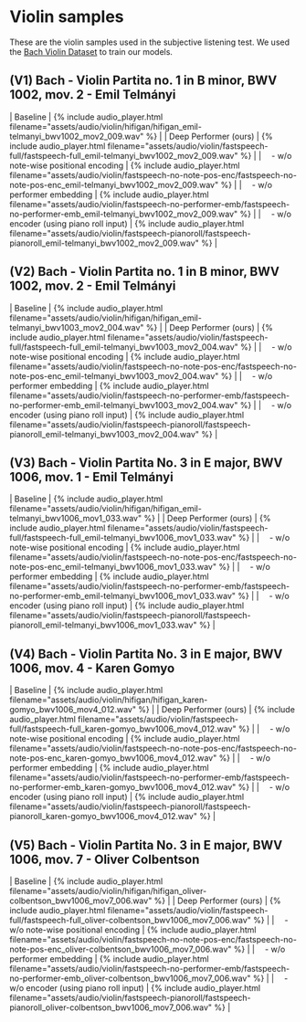 # Violin samples

These are the violin samples used in the subjective listening test. We used the [Bach Violin Dataset](https://salu133445.github.io/bach-violin-dataset/) to train our models.

## (V1) Bach - Violin Partita no. 1 in B minor, BWV 1002, mov. 2 - Emil Telmányi

| Baseline                                     | {% include audio_player.html filename="assets/audio/violin/hifigan/hifigan_emil-telmanyi_bwv1002_mov2_009.wav" %} |
| Deep Performer (ours)                        | {% include audio_player.html filename="assets/audio/violin/fastspeech-full/fastspeech-full_emil-telmanyi_bwv1002_mov2_009.wav" %} |
| &emsp;- w/o note-wise positional encoding    | {% include audio_player.html filename="assets/audio/violin/fastspeech-no-note-pos-enc/fastspeech-no-note-pos-enc_emil-telmanyi_bwv1002_mov2_009.wav" %} |
| &emsp;- w/o performer embedding              | {% include audio_player.html filename="assets/audio/violin/fastspeech-no-performer-emb/fastspeech-no-performer-emb_emil-telmanyi_bwv1002_mov2_009.wav" %} |
| &emsp;- w/o encoder (using piano roll input) | {% include audio_player.html filename="assets/audio/violin/fastspeech-pianoroll/fastspeech-pianoroll_emil-telmanyi_bwv1002_mov2_009.wav" %} |

## (V2) Bach - Violin Partita no. 1 in B minor, BWV 1002, mov. 2 - Emil Telmányi

| Baseline                                     | {% include audio_player.html filename="assets/audio/violin/hifigan/hifigan_emil-telmanyi_bwv1003_mov2_004.wav" %} |
| Deep Performer (ours)                        | {% include audio_player.html filename="assets/audio/violin/fastspeech-full/fastspeech-full_emil-telmanyi_bwv1003_mov2_004.wav" %} |
| &emsp;- w/o note-wise positional encoding    | {% include audio_player.html filename="assets/audio/violin/fastspeech-no-note-pos-enc/fastspeech-no-note-pos-enc_emil-telmanyi_bwv1003_mov2_004.wav" %} |
| &emsp;- w/o performer embedding              | {% include audio_player.html filename="assets/audio/violin/fastspeech-no-performer-emb/fastspeech-no-performer-emb_emil-telmanyi_bwv1003_mov2_004.wav" %} |
| &emsp;- w/o encoder (using piano roll input) | {% include audio_player.html filename="assets/audio/violin/fastspeech-pianoroll/fastspeech-pianoroll_emil-telmanyi_bwv1003_mov2_004.wav" %} |

## (V3) Bach - Violin Partita No. 3 in E major, BWV 1006, mov. 1 - Emil Telmányi

| Baseline                                     | {% include audio_player.html filename="assets/audio/violin/hifigan/hifigan_emil-telmanyi_bwv1006_mov1_033.wav" %} |
| Deep Performer (ours)                        | {% include audio_player.html filename="assets/audio/violin/fastspeech-full/fastspeech-full_emil-telmanyi_bwv1006_mov1_033.wav" %} |
| &emsp;- w/o note-wise positional encoding    | {% include audio_player.html filename="assets/audio/violin/fastspeech-no-note-pos-enc/fastspeech-no-note-pos-enc_emil-telmanyi_bwv1006_mov1_033.wav" %} |
| &emsp;- w/o performer embedding              | {% include audio_player.html filename="assets/audio/violin/fastspeech-no-performer-emb/fastspeech-no-performer-emb_emil-telmanyi_bwv1006_mov1_033.wav" %} |
| &emsp;- w/o encoder (using piano roll input) | {% include audio_player.html filename="assets/audio/violin/fastspeech-pianoroll/fastspeech-pianoroll_emil-telmanyi_bwv1006_mov1_033.wav" %} |

## (V4) Bach - Violin Partita No. 3 in E major, BWV 1006, mov. 4 - Karen Gomyo

| Baseline                                     | {% include audio_player.html filename="assets/audio/violin/hifigan/hifigan_karen-gomyo_bwv1006_mov4_012.wav" %} |
| Deep Performer (ours)                        | {% include audio_player.html filename="assets/audio/violin/fastspeech-full/fastspeech-full_karen-gomyo_bwv1006_mov4_012.wav" %} |
| &emsp;- w/o note-wise positional encoding    | {% include audio_player.html filename="assets/audio/violin/fastspeech-no-note-pos-enc/fastspeech-no-note-pos-enc_karen-gomyo_bwv1006_mov4_012.wav" %} |
| &emsp;- w/o performer embedding              | {% include audio_player.html filename="assets/audio/violin/fastspeech-no-performer-emb/fastspeech-no-performer-emb_karen-gomyo_bwv1006_mov4_012.wav" %} |
| &emsp;- w/o encoder (using piano roll input) | {% include audio_player.html filename="assets/audio/violin/fastspeech-pianoroll/fastspeech-pianoroll_karen-gomyo_bwv1006_mov4_012.wav" %} |

## (V5) Bach - Violin Partita No. 3 in E major, BWV 1006, mov. 7 - Oliver Colbentson

| Baseline                                     | {% include audio_player.html filename="assets/audio/violin/hifigan/hifigan_oliver-colbentson_bwv1006_mov7_006.wav" %} |
| Deep Performer (ours)                        | {% include audio_player.html filename="assets/audio/violin/fastspeech-full/fastspeech-full_oliver-colbentson_bwv1006_mov7_006.wav" %} |
| &emsp;- w/o note-wise positional encoding    | {% include audio_player.html filename="assets/audio/violin/fastspeech-no-note-pos-enc/fastspeech-no-note-pos-enc_oliver-colbentson_bwv1006_mov7_006.wav" %} |
| &emsp;- w/o performer embedding              | {% include audio_player.html filename="assets/audio/violin/fastspeech-no-performer-emb/fastspeech-no-performer-emb_oliver-colbentson_bwv1006_mov7_006.wav" %} |
| &emsp;- w/o encoder (using piano roll input) | {% include audio_player.html filename="assets/audio/violin/fastspeech-pianoroll/fastspeech-pianoroll_oliver-colbentson_bwv1006_mov7_006.wav" %} |
